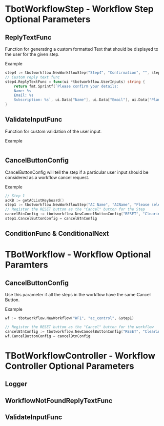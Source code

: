 # TbotWorkflowStep - Workflow Step Optional Parameters
## ReplyTextFunc
Function for generating a custom formatted Text that should be displayed to the user for the given step.

Example
```go
step4 := tbotworkflow.NewWorkflowStep("Step4", "Confirmation", "", step4KB)
// Custom reply text func
step4.ReplyTextFunc = func(ui *tbotworkflow.UserInputs) string {
	return fmt.Sprintf(`Please confirm your details:
	Name: %s
	Email: %s
	Subscription: %s`, ui.Data["Name"], ui.Data["Email"], ui.Data["Plan"])
}
```

## ValidateInputFunc
Function for custom validation of the user input.

Example
```go
```

## CancelButtonConfig
CancelButtonConfig will tell the step if a particular user input should be considered as a workflow cancel request.

Example
```go
// Step 1
acKB := getACListKeyboard()
step1 := tbotworkflow.NewWorkflowStep("AC Name", "ACName", "Please select an AC to control", acKB)
// Register the RESET button as the "Cancel" button for the Step
cancelBtnConfig := tbotworkflow.NewCancelButtonConfig("RESET", "Clearing all input. Please start again")
step1.CancelButtonConfig = cancelBtnConfig
```

## ConditionFunc & ConditionalNext

# TBotWorkflow - Workflow Optional Paramters
## CancelButtonConfig
Use this parameter if all the steps in the workflow have the same Cancel Button.

Example
```go
wf := tbotworkflow.NewWorkflow("WF1", "ac_control", &step1)

// Register the RESET button as the "Cancel" button for the workflow
cancelBtnConfig := tbotworkflow.NewCancelButtonConfig("RESET", "Clearing all input. Please start again")
wf.CancelButtonConfig = cancelBtnConfig
```

# TBotWorkflowController - Workflow Controller Optional Parameters
## Logger

## WorkflowNotFoundReplyTextFunc

## ValidateInputFunc
